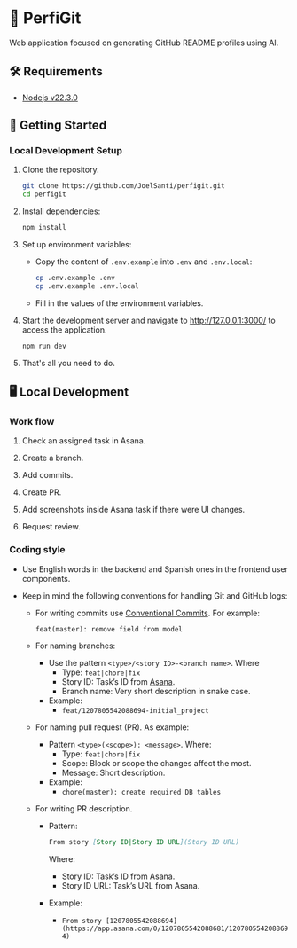 # 🤖 PerfiGit

Web application focused on generating GitHub README profiles using AI.

## 🛠️ Requirements

- [Nodejs v22.3.0](https://nodejs.org/en/blog/release/v22.3.0)

## 🚀 Getting Started

### Local Development Setup

1. Clone the repository.

   ```bash
   git clone https://github.com/JoelSanti/perfigit.git
   cd perfigit
   ```

2. Install dependencies:

   ```bash
   npm install
   ```

3. Set up environment variables:

   - Copy the content of `.env.example` into `.env` and `.env.local`:

     ```bash
     cp .env.example .env
     cp .env.example .env.local
     ```

   - Fill in the values of the environment variables.

4. Start the development server and navigate to <http://127.0.0.1:3000/> to access the application.

   ```bash
   npm run dev
   ```

5. That's all you need to do.

## 🖥️ Local Development

### Work flow

1. Check an assigned task in Asana.

2. Create a branch.

3. Add commits.

4. Create PR.

5. Add screenshots inside Asana task if there were UI changes.

6. Request review.

### Coding style

- Use English words in the backend and Spanish ones in the frontend user components.

- Keep in mind the following conventions for handling Git and GitHub logs:

  - For writing commits use [Conventional Commits](https://www.conventionalcommits.org/en/v1.0.0/). For example:

    ```shell
    feat(master): remove field from model
    ```

  - For naming branches:

    - Use the pattern `<type>/<story ID>-<branch name>`. Where
      - Type: `feat|chore|fix`
      - Story ID: Task’s ID from [Asana](https://app.asana.com/0/1205919244595687/1205919526171646).
      - Branch name: Very short description in snake case.
    - Example:
      - `feat/1207805542088694-initial_project`

  - For naming pull request (PR). As example:

    - Pattern `<type>(<scope>): <message>`. Where:
      - Type: `feat|chore|fix`
      - Scope: Block or scope the changes affect the most.
      - Message: Short description.
    - Example:
      - `chore(master): create required DB tables`

  - For writing PR description.

    - Pattern:

      ```md
      From story [Story ID|Story ID URL](Story ID URL)
      ```

      Where:

      - Story ID: Task’s ID from Asana.
      - Story ID URL: Task’s URL from Asana.

    - Example:
      - `From story [1207805542088694](https://app.asana.com/0/1207805542088681/1207805542088694)`
